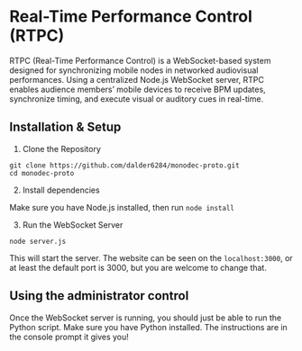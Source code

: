 # Real-Time Performance Control (RTPC)

RTPC (Real-Time Performance Control) is a WebSocket-based system designed for synchronizing mobile nodes in networked audiovisual performances. Using a centralized Node.js WebSocket server, RTPC enables audience members’ mobile devices to receive BPM updates, synchronize timing, and execute visual or auditory cues in real-time.

## Installation & Setup
1. Clone the Repository

```
git clone https://github.com/dalder6284/monodec-proto.git
cd monodec-proto
```

2. Install dependencies

Make sure you have Node.js installed, then run
`node install`

3. Run the WebSocket Server

`node server.js`

This will start the server. The website can be seen on the `localhost:3000`, or at least the default port is 3000, but you are welcome to change that.

## Using the administrator control

Once the WebSocket server is running, you should just be able to run the Python script. Make sure you have Python installed. The instructions are in the console prompt it gives you!
